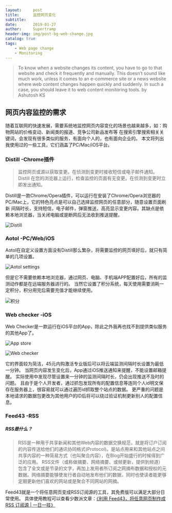 ```yaml
---
layout:     post
title:      监控网页变化
subtitle:   
date:       2019-01-27
author:     Supertramp
header-img: img/post-bg-web-change.jpg
catalog: true
tags:
    - Web page change
    - Monitoring
---
```


>To know when a website changes its content, you have to go to that website and check it frequently and manually. 
This doesn’t sound like much work, 
unless it comes to an e-commerce site or a news website where web content changes happen quickly and suddenly. 
In such a case, you should leave it to web content monitoring tools.  by Ashutosh KS

## 网页内容监控的需求

随着互联网的快速发展，需要系统地监控网页内容变化的场景也越来越多，如：购物网站的价格变动、新闻类的报道、竞争公司新品发布等
在搜索引擎搜索相关关键词，会发现有很多类似的服务，有面向个人的，也有面向企业的。
本文将列出我使用过的一些工具，它们涵盖了PC/Mac/iOS平台。


### Distill -Chrome插件

>监控网页或源以获取变更。在侦测到变更时接收短信或电子邮件通知。
Distill 在您的浏览器上运行，检查监控的页面有无变更。在侦测到变更时立即发出通知。

Distill是一款Chrome/Opera插件，可以运行在安装了Chrome/Opera浏览器的PC/Mac上，它的特色亮点是可以自己选择监控网页的任意部分，随意设置页面刷新
间隔时长，支持短信，电子邮件，弹窗推送，高亮显示变更内容。其缺点是依赖本地浏览器，当关闭电脑或是断网后无法收到推送提醒。

![Distill](http://wx1.sinaimg.cn/mw690/005AgJOhgy1fzlcmrljd4j30hs0b4t9z.jpg)

### Aotol -PC/Web/iOS

Aotol在自定义设置方面没有Distill那么繁杂，将需要监控的网页填好后，就只有简单的几项设置。  

![Aotol settings](http://wx1.sinaimg.cn/mw690/005AgJOhgy1fzlcj8w4p7j315u0f0jtk.jpg)  

但是它不需要依赖本地浏览器，通过网页、电脑、手机端APP配置好后，所有的监测动作都是在远端服务器进行的。
当然它设置了积分系统，每天使用需要消耗一定积分，积分用完后需要充值才能继续使用。

![积分](http://wx4.sinaimg.cn/mw690/005AgJOhgy1fzlcimmncqj30zq0aqwg1.jpg)

### Web checker -iOS

Web Checker是一款运行在iOS平台的App，除此之外我再也找不到提供类似服务的其他App了。

![App store](http://wx3.sinaimg.cn/mw690/005AgJOhgy1fzld6n98fcj30hs0vkagg.jpg)


![Web checker](http://wx2.sinaimg.cn/mw690/005AgJOhgy1fzld6rkufgj30hs0vkjsr.jpg)


它的界面较为简洁，45元内购激活专业版后可以将云端监测间隔时长设置为最低一分钟。
当网页内容发生变化后，App通过iOS推送通知来提醒，不能设置邮箱提醒。
实际使用中发现尽管设置来一分钟的监测间隔时长，仍会出现推送不及时的问题。
且由于是个人开发者，通过抓包发现所有的配置信息等连同个人id明文保存在服务器上，很容易就可以通过遍历id抓取整个站点的数据。
更严重的问题是本地请求的数据包更改为其他用户的ID后将可以绕过验证机制更新别人的配置信息。


### Feed43 -RSS

##### RSS是什么？
>RSS是一种用于共享新闻和其他Web内容的数据交换规范，就是将订户订阅的内容传送给他们的通讯协同格式(Protocol)。是站点用来和其他站点之间共享内容的一种简易方式（也叫聚合内容），在Blog开始盛行的时候得到广泛的应用。
RSS文件（或称做摘要、网络摘要、或频更新，提供到频道）包含了全文或是节录的文字，再加上发用者所订阅之网摘布数据和授权的元数据。网络摘要能够使发行者自动地发布他们的数据，同时也使读者能更够定期更新他们喜欢的网站或是聚合不同网站的网摘。

Feed43就是一个将任意网页变成RSS订阅源的工具，其免费版可以满足大部分日常使用。
具体使用教程可以查看少数派文章：<a href="https://sspai.com/post/34320">《利用 Feed43，将任意网页制作成 RSS 订阅源 | 一日一技》</a>



